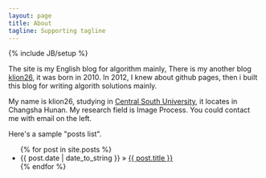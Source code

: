 ```yaml
---
layout: page
title: About
tagline: Supporting tagline
---
```

{% include JB/setup %}

The site is my English blog for algorithm mainly, There is my another blog [klion26](http://www.fengshuxin.com), it was born in 2010. In 2012, I knew about github pages, then i built this blog for writing algorith solutions mainly.

My name is klion26, studying in [Central South University](http://www.csu.edu.cn), it locates in Changsha Hunan. My research field is Image Process. You could contact me with email on the left.

Here's a sample "posts list".

<ul class="posts">
  {% for post in site.posts %}
    <li><span>{{ post.date | date_to_string }}</span> &raquo; <a href="{{ BASE_PATH }}{{ post.url }}">{{ post.title }}</a></li>
  {% endfor %}
</ul>

